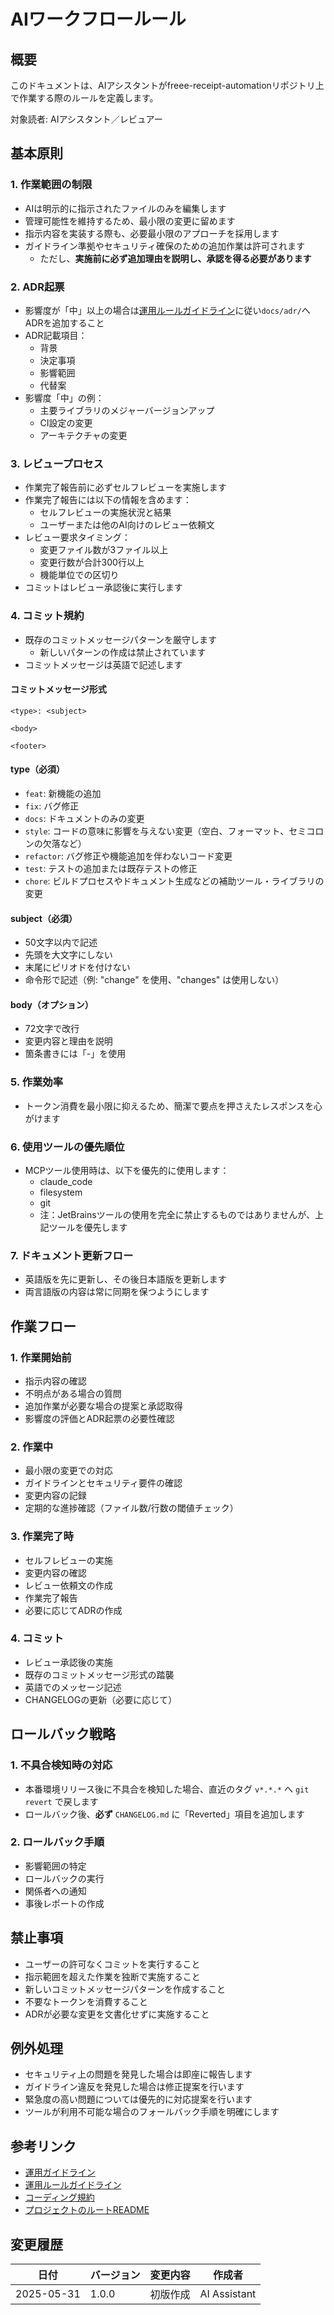 # AIワークフロールール

## 概要
このドキュメントは、AIアシスタントがfreee-receipt-automationリポジトリ上で作業する際のルールを定義します。

対象読者: AIアシスタント／レビュアー

## 基本原則
### 1. 作業範囲の制限
- AIは明示的に指示されたファイルのみを編集します
- 管理可能性を維持するため、最小限の変更に留めます
- 指示内容を実装する際も、必要最小限のアプローチを採用します
- ガイドライン準拠やセキュリティ確保のための追加作業は許可されます
  - ただし、**実施前に必ず追加理由を説明し、承認を得る必要があります**

### 2. ADR起票
- 影響度が「中」以上の場合は[運用ルールガイドライン](./operational-rules-ja.md)に従い`docs/adr/`へADRを追加すること
- ADR記載項目：
  - 背景
  - 決定事項
  - 影響範囲
  - 代替案
- 影響度「中」の例：
  - 主要ライブラリのメジャーバージョンアップ
  - CI設定の変更
  - アーキテクチャの変更

### 3. レビュープロセス
- 作業完了報告前に必ずセルフレビューを実施します
- 作業完了報告には以下の情報を含めます：
  - セルフレビューの実施状況と結果
  - ユーザーまたは他のAI向けのレビュー依頼文
- レビュー要求タイミング：
  - 変更ファイル数が3ファイル以上
  - 変更行数が合計300行以上
  - 機能単位での区切り
- コミットはレビュー承認後に実行します

### 4. コミット規約
- 既存のコミットメッセージパターンを厳守します
  - 新しいパターンの作成は禁止されています
- コミットメッセージは英語で記述します

#### コミットメッセージ形式
```
<type>: <subject>

<body>

<footer>
```

#### type（必須）
- `feat`: 新機能の追加
- `fix`: バグ修正
- `docs`: ドキュメントのみの変更
- `style`: コードの意味に影響を与えない変更（空白、フォーマット、セミコロンの欠落など）
- `refactor`: バグ修正や機能追加を伴わないコード変更
- `test`: テストの追加または既存テストの修正
- `chore`: ビルドプロセスやドキュメント生成などの補助ツール・ライブラリの変更

#### subject（必須）
- 50文字以内で記述
- 先頭を大文字にしない
- 末尾にピリオドを付けない
- 命令形で記述（例: "change" を使用、"changes" は使用しない）

#### body（オプション）
- 72文字で改行
- 変更内容と理由を説明
- 箇条書きには「-」を使用

### 5. 作業効率
- トークン消費を最小限に抑えるため、簡潔で要点を押さえたレスポンスを心がけます

### 6. 使用ツールの優先順位
- MCPツール使用時は、以下を優先的に使用します：
  - claude_code
  - filesystem
  - git
  - 注：JetBrainsツールの使用を完全に禁止するものではありませんが、上記ツールを優先します

### 7. ドキュメント更新フロー
- 英語版を先に更新し、その後日本語版を更新します
- 両言語版の内容は常に同期を保つようにします

## 作業フロー
### 1. 作業開始前
- 指示内容の確認
- 不明点がある場合の質問
- 追加作業が必要な場合の提案と承認取得
- 影響度の評価とADR起票の必要性確認

### 2. 作業中
- 最小限の変更での対応
- ガイドラインとセキュリティ要件の確認
- 変更内容の記録
- 定期的な進捗確認（ファイル数/行数の閾値チェック）

### 3. 作業完了時
- セルフレビューの実施
- 変更内容の確認
- レビュー依頼文の作成
- 作業完了報告
- 必要に応じてADRの作成

### 4. コミット
- レビュー承認後の実施
- 既存のコミットメッセージ形式の踏襲
- 英語でのメッセージ記述
- CHANGELOGの更新（必要に応じて）

## ロールバック戦略
### 1. 不具合検知時の対応
- 本番環境リリース後に不具合を検知した場合、直近のタグ `v*.*.*` へ `git revert` で戻します
- ロールバック後、**必ず** `CHANGELOG.md` に「Reverted」項目を追加します

### 2. ロールバック手順
- 影響範囲の特定
- ロールバックの実行
- 関係者への通知
- 事後レポートの作成

## 禁止事項
- ユーザーの許可なくコミットを実行すること
- 指示範囲を超えた作業を独断で実施すること
- 新しいコミットメッセージパターンを作成すること
- 不要なトークンを消費すること
- ADRが必要な変更を文書化せずに実施すること

## 例外処理
- セキュリティ上の問題を発見した場合は即座に報告します
- ガイドライン違反を発見した場合は修正提案を行います
- 緊急度の高い問題については優先的に対応提案を行います
- ツールが利用不可能な場合のフォールバック手順を明確にします

## 参考リンク
- [運用ガイドライン](./operational-guidelines-ja.md)
- [運用ルールガイドライン](./operational-rules-ja.md)
- [コーディング規約](../standards/coding-standards-ja.md)
- [プロジェクトのルートREADME](../../README-ja.md)

## 変更履歴
| 日付 | バージョン | 変更内容 | 作成者 |
|------|-----------|----------|--------|
| 2025-05-31 | 1.0.0 | 初版作成 | AI Assistant |
